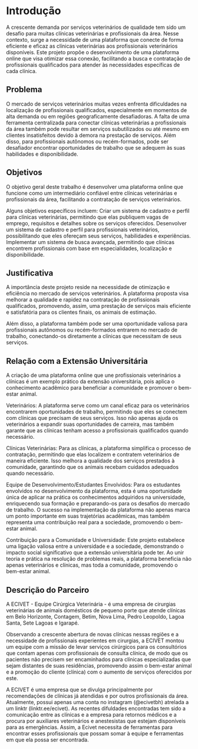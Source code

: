 # Introdução

A crescente demanda por serviços veterinários de qualidade tem sido um desafio para muitas clínicas veterinárias e profissionais da área. Nesse contexto, surge a necessidade de uma plataforma que conecte de forma eficiente e eficaz as clínicas veterinárias aos profissionais veterinários disponíveis. Este projeto propõe o desenvolvimento de uma plataforma online que visa otimizar essa conexão, facilitando a busca e contratação de profissionais qualificados para atender às necessidades específicas de cada clínica.

## Problema
O mercado de serviços veterinários muitas vezes enfrenta dificuldades na localização de profissionais qualificados, especialmente em momentos de alta demanda ou em regiões geograficamente desafiadoras. A falta de uma ferramenta centralizada para conectar clínicas veterinárias a profissionais da área também pode resultar em serviços subutilizados ou até mesmo em clientes insatisfeitos devido à demora na prestação de serviços. Além disso, para profissionais autônomos ou recém-formados, pode ser desafiador encontrar oportunidades de trabalho que se adequem às suas habilidades e disponibilidade.

## Objetivos

O objetivo geral deste trabalho é desenvolver uma plataforma online que funcione como um intermediário confiável entre clínicas veterinárias e profissionais da área, facilitando a contratação de serviços veterinários.

Alguns objetivos específicos incluem:
Criar um sistema de cadastro e perfil para clínicas veterinárias, permitindo que elas publiquem vagas de emprego, requisitos e detalhes sobre os serviços oferecidos.
Desenvolver um sistema de cadastro e perfil para profissionais veterinários, possibilitando que eles ofereçam seus serviços, habilidades e experiências.
Implementar um sistema de busca avançada, permitindo que clínicas encontrem profissionais com base em especialidades, localização e disponibilidade.

## Justificativa

A importância deste projeto reside na necessidade de otimização e eficiência no mercado de serviços veterinários. A plataforma proposta visa melhorar a qualidade e rapidez na contratação de profissionais qualificados, promovendo, assim, uma prestação de serviços mais eficiente e satisfatória para os clientes finais, os animais de estimação.

Além disso, a plataforma também pode ser uma oportunidade valiosa para profissionais autônomos ou recém-formados entrarem no mercado de trabalho, conectando-os diretamente a clínicas que necessitam de seus serviços.

## Relação com a Extensão Universitária

 A criação de uma plataforma online que une profissionais veterinários a clínicas é um exemplo prático da extensão universitária, pois aplica o conhecimento acadêmico para beneficiar a comunidade e promover o bem-estar animal.

Veterinários: A plataforma serve como um canal eficaz para os veterinários encontrarem oportunidades de trabalho, permitindo que eles se conectem com clínicas que precisam de seus serviços. Isso não apenas ajuda os veterinários a expandir suas oportunidades de carreira, mas também garante que as clínicas tenham acesso a profissionais qualificados quando necessário.

Clínicas Veterinárias: Para as clínicas, a plataforma simplifica o processo de contratação, permitindo que elas localizem e contratem veterinários de maneira eficiente. Isso melhora a qualidade dos serviços prestados à comunidade, garantindo que os animais recebam cuidados adequados quando necessário.

Equipe de Desenvolvimento/Estudantes Envolvidos: Para os estudantes envolvidos no desenvolvimento da plataforma, esta é uma oportunidade única de aplicar na prática os conhecimentos adquiridos na universidade, enriquecendo sua formação e preparando-os para os desafios do mercado de trabalho. O sucesso na implementação da plataforma não apenas marca um ponto importante em suas trajetórias acadêmicas, mas também representa uma contribuição real para a sociedade, promovendo o bem-estar animal.

Contribuição para a Comunidade e Universidade: Este projeto estabelece uma ligação valiosa entre a universidade e a sociedade, demonstrando o impacto social significativo que a extensão universitária pode ter. Ao unir teoria e prática na resolução de problemas reais, a plataforma beneficia não apenas veterinários e clínicas, mas toda a comunidade, promovendo o bem-estar animal.
## Descrição do Parceiro

A ECIVET - Equipe Cirúrgica Veterinária - é uma empresa de cirurgias veterinárias de animais domésticos de pequeno porte  que atende clínicas em Belo Horizonte, Contagem, Betim, Nova Lima, Pedro Leopoldo, Lagoa Santa, Sete Lagoas e Igarapé.

Observando a crescente abertura de novas clínicas nessas regiões e a necessidade de profissionais experientes em cirurgias, a ECIVET montou um equipe com a missão de levar serviços cirúrgicos para os consultórios que contam apenas com profissionais de consulta clínica, de modo que os pacientes não precisem ser encaminhados para clínicas especializadas que sejam distantes de suas residências, promovendo assim o bem-estar animal e a promoção do cliente (clínica) com o aumento de serviços oferecidos por este. 

A ECIVET é uma empresa que se divulga principalmente por recomendações de clínicas já atendidas e por outros profissionais da área. Atualmente, possui apenas uma conta no instagram (@ecivetbh) atrelada a um linktr (linktr.ee/ecivet). 
As recentes difuldades encontradas tem sido a comunicação entre as clínicas e a empresa para retornos médicos e a procura por auxiliares veterinários e anestesistas que estejam disponíveis para as emergências. Assim, a Ecivet necessita de ferramentas para encontrar esses profissionais que possam somar à equipe e ferramentas em que ela possa ser encontrada.



